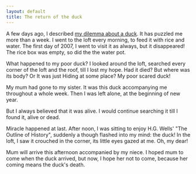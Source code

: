 ```yaml
---
layout: default
title: The return of the duck
---
```

A few days ago, I described [my dilemma about a duck](/2006/12/24/challenged-by-a-duck.html). It has puzzled me more than a week. I went to the loft every morning, to feed it with rice and water. The first day of 2007, I went to visit it as always, but it disappeared! The rice box was empty, so did the the water pot.

What happened to my poor duck? I looked around the loft, searched every corner of the loft and the roof, till I lost my hope. Had it died? But where was its body? Or It was just Hiding at some place? My poor scared duck!

My mum had gone to my sister. It was this duck accompanying me throughout a whole week. Then I was left alone, at the beginning of new year.

But I always believed that it was alive. I would continue searching it till I found it, alive or dead.

Miracle happened at last. After noon, I was sitting to enjoy H.G. Wells' "The Outline of History", suddenly a though flashed into my mind: the duck! In the loft, I saw it crouched in the corner, its little eyes gazed at me. Oh, my dear!

Mum will arrive this afternoon accompanied by my niece. I hoped mum to come when the duck arrived, but now, I hope her not to come, because her coming means the duck's death.
